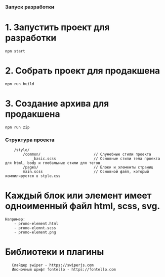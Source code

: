 ### Запуск разработки 

# 1. Запустить проект для разработки
```
npm start
```
# 2. Собрать проект для продакшена 
```
npm run build
```
# 3. Создание архива для продакшена 
```
npm run zip
```

### Структура проекта 
```
    /style/
        /common/                        // Служебные стили проекта
            _basic.scss                 // Основные стили тела проекта для html, body и глобальные стили для тегов
        /pages/                         // Блоки и элементы страниц
        main.scss                       // Основной файл, который компилируется в style.css
```
# Каждый блок или элемент имеет одноименный файл html, scss, svg. 
```
Например: 
    - promo-element.html
    - promo-elemnt.scss
    - promo-element.png
```
# Библиотеки и плагины 
```
   Слайдер swiper - https://swiperjs.com
   Иконочный шрифт fontello - https://fontello.com
```


